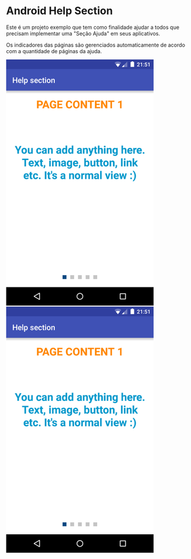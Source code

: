 # Android Help Section

Este é um projeto exemplo que tem como finalidade ajudar a todos que precisam implementar uma "Seção Ajuda" em seus aplicativos.

Os indicadores das páginas são gerenciados automaticamente de acordo com a quantidade de páginas da ajuda.

<img src="/imagens/screenshot_1.png" width="400">

<img src="/imagens/screenshot_1.png" width="400">





